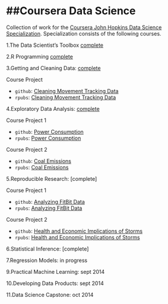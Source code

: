 ##Coursera Data Science
=====================

Collection of work for the [Coursera John Hopkins Data Science Specialization](https://www.coursera.org/specialization/jhudatascience/1). Specialization consists of the following courses. 

1.The Data Scientist’s Toolbox [complete](https://www.coursera.org/records/YJaVgvjeF3aYDxty)

2.R Programming [complete](https://www.coursera.org/records/MqsB2yPjgmXW9Vsr)

3.Getting and Cleaning Data: [complete](https://www.coursera.org/records/EdURGXwushKRUaJe)

Course Project 

* `github`: [Cleaning Movement Tracking Data](http://github.com/dmaurath/datasciencecoursera/blob/master/Getting%20and%20Cleaning%20Data%20Project/README.md)
* `rpubs`: [Cleaning Movement Tracking Data](http://rpubs.com/dmaurath/24645)

4.Exploratory Data Analysis: [complete](http://www.coursera.org/records/Y2asUJemzveuzWTu)

Course Project 1

* `github`: [Power Consumption](http://github.com/dmaurath/datasciencecoursera/blob/master/Exploratory%20Data%20Analysis%20Projects/Plotting%201/README.md)
* `rpubs`: [Power Consumption](http://rpubs.com/dmaurath/24642)

Course Project 2

* `github`: [Coal Emissions](http://github.com/dmaurath/datasciencecoursera/blob/master/Exploratory%20Data%20Analysis%20Projects/Plotting%202/README.md)
* `rpubs`: [Coal Emissions](http://rpubs.com/dmaurath/24640)

5.Reproducible Research: [complete]

Course Project 1

* `github`: [Analyzing FitBit Data](http://github.com/dmaurath/datasciencecoursera/blob/master/Reproducible%20Research%20Projects/Peer%20Assessment%201/README.md)
* `rpubs`: [Analyzing FitBit Data](http://rpubs.com/dmaurath/24643)

Course Project 2

* `github`: [Health and Economic Implications of Storms](http://github.com/dmaurath/datasciencecoursera/blob/master/Reproducible%20Research%20Projects/Peer%20Assessment%202/README.md)
* `rpubs`: [Health and Economic Implications of Storms](http://rpubs.com/dmaurath/24031)

6.Statistical Inference: [complete]

7.Regression Models: in progress

9.Practical Machine Learning: sept 2014

10.Developing Data Products: sept 2014

11.Data Science Capstone: oct 2014



